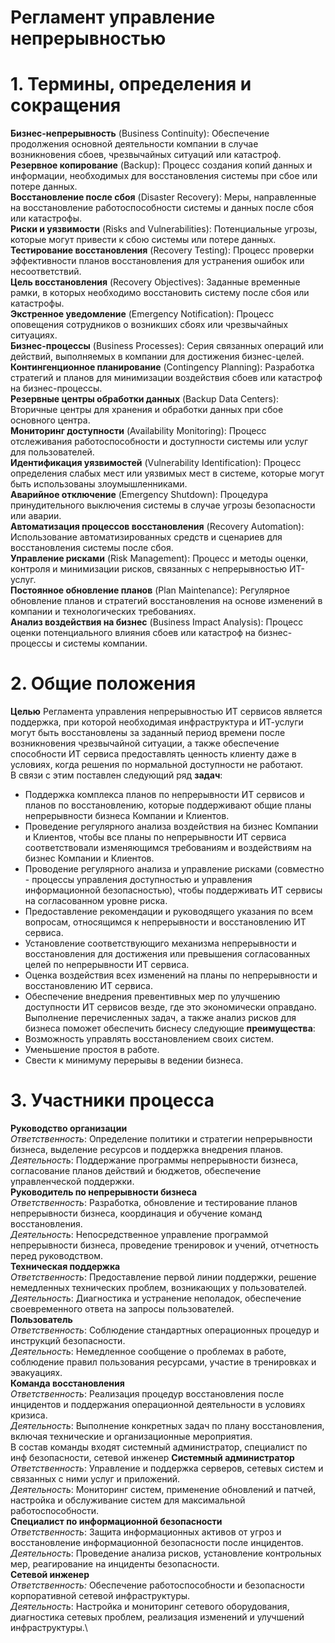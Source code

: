 # Регламент управление непрерывностью
# 1. Термины, определения и сокращения
**Бизнес-непрерывность** (Business Continuity): Обеспечение продолжения основной деятельности компании в случае возникновения сбоев, чрезвычайных ситуаций или катастроф.\
**Резервное копирование** (Backup): Процесс создания копий данных и информации, необходимых для восстановления системы при сбое или потере данных.\
**Восстановление после сбоя** (Disaster Recovery): Меры, направленные на восстановление работоспособности системы и данных после сбоя или катастрофы.\
**Риски и уязвимости** (Risks and Vulnerabilities): Потенциальные угрозы, которые могут привести к сбою системы или потере данных.\
**Тестирование восстановления** (Recovery Testing): Процесс проверки эффективности планов восстановления для устранения ошибок или несоответствий.\
**Цель восстановления** (Recovery Objectives): Заданные временные рамки, в которых необходимо восстановить систему после сбоя или катастрофы.\
**Экстренное уведомление** (Emergency Notification): Процесс оповещения сотрудников о возникших сбоях или чрезвычайных ситуациях.\
**Бизнес-процессы** (Business Processes): Серия связанных операций или действий, выполняемых в компании для достижения бизнес-целей.\
**Контингенционное планирование** (Contingency Planning): Разработка стратегий и планов для минимизации воздействия сбоев или катастроф на бизнес-процессы.\
**Резервные центры обработки данных** (Backup Data Centers): Вторичные центры для хранения и обработки данных при сбое основного центра.\
**Мониторинг доступности** (Availability Monitoring): Процесс отслеживания работоспособности и доступности системы или услуг для пользователей.\
**Идентификация уязвимостей** (Vulnerability Identification): Процесс определения слабых мест или уязвимых мест в системе, которые могут быть использованы злоумышленниками.\
**Аварийное отключение** (Emergency Shutdown): Процедура принудительного выключения системы в случае угрозы безопасности или аварии.\
**Автоматизация процессов восстановления** (Recovery Automation): Использование автоматизированных средств и сценариев для восстановления системы после сбоя.\
**Управление рисками** (Risk Management): Процесс и методы оценки, контроля и минимизации рисков, связанных с непрерывностью ИТ-услуг.\
**Постоянное обновление планов** (Plan Maintenance): Регулярное обновление планов и стратегий восстановления на основе изменений в компании и технологических требованиях.\
**Анализ воздействия на бизнес** (Business Impact Analysis): Процесс оценки потенциального влияния сбоев или катастроф на бизнес-процессы и системы компании.

# 2. Общие положения
**Целью** Регламента управления непрерывностью ИТ сервисов является поддержка, при которой необходимая инфраструктура и ИТ-услуги могут быть восстановлены за заданный период времени после возникновения чрезвычайной ситуации, а также обеспечение способности ИТ сервиса предоставлять ценность клиенту даже в условиях, когда решения по нормальной доступности не работают.\
В связи с этим поставлен следующий ряд **задач**:
* Поддержка комплекса планов по непрерывности ИТ сервисов и планов по восстановлению, которые поддерживают общие планы непрерывности бизнеса Компании и Клиентов.
* Проведение регулярного анализа воздействия на бизнес Компании и Клиентов, чтобы все планы по непрерывности ИТ сервиса соответствовали изменяющимся требованиям и воздействиям на бизнес Компании и Клиентов.
* Проводение регулярного анализа и управление рисками (совместно - процессы управления доступностью и управления информационной безопасностью), чтобы поддерживать ИТ сервисы на согласованном уровне риска.
* Предоставление рекомендации и руководящего указания по всем вопросам, относящимся к непрерывности и восстановлению ИТ сервиса.
* Установление соответствующиго механизма непрерывности и восстановления для достижения или превышения согласованных целей по непрерывности ИТ сервиса.
* Оценка воздействия всех изменений на планы по непрерывности и восстановлению ИТ сервиса.
* Обеспечение внедрения превентивных мер по улучшению доступности ИТ сервисов везде, где это экономически оправдано.
Выполнение перечисленных задач, а также анализ рисков для бизнеса поможет обеспечить биснесу следующие **преимущества**:
* Возможность управлять восстановлением своих систем.
* Уменьшение простоя в работе.
* Свести к минимуму перерывы в ведении бизнеса.

# 3. Участники процесса
**Руководство организации**\
*Ответственность*: Определение политики и стратегии непрерывности бизнеса, выделение ресурсов и поддержка внедрения планов.\
*Деятельность*: Поддержание программы непрерывности бизнеса, согласование планов действий и бюджетов, обеспечение управленческой поддержки.\
**Руководитель по непрерывности бизнеса**\
*Ответственность*: Разработка, обновление и тестирование планов непрерывности бизнеса, координация и обучение команд восстановления.\
*Деятельность*: Непосредственное управление программой непрерывности бизнеса, проведение тренировок и учений, отчетность перед руководством.\
**Техническая поддержка**\
*Ответственность*: Предоставление первой линии поддержки, решение немедленных технических проблем, возникающих у пользователей.\
*Деятельность*: Диагностика и устранение неполадок, обеспечение своевременного ответа на запросы пользователей.\
**Пользователь**\
*Ответственность*: Соблюдение стандартных операционных процедур и инструкций безопасности.\
*Деятельность*: Немедленное сообщение о проблемах в работе, соблюдение правил пользования ресурсами, участие в тренировках и эвакуациях.\
**Команда восстановления**\
*Ответственность*: Реализация процедур восстановления после инцидентов и поддержания операционной деятельности в условиях кризиса.\
*Деятельность*: Выполнение конкретных задач по плану восстановления, включая технические и организационные мероприятия.\
В состав команды входят системный администратор, специалист по инф безопасности, сетевой инженер
**Системный администратор**\
*Ответственность*: Управление и поддержка серверов, сетевых систем и связанных с ними услуг и приложений.\
*Деятельность*: Мониторинг систем, применение обновлений и патчей, настройка и обслуживание систем для максимальной работоспособности.\
**Специалист по информационной безопасности**\
*Ответственность*: Защита информационных активов от угроз и восстановление информационной безопасности после инцидентов.\
*Деятельность*: Проведение анализа рисков, установление контрольных мер, реагирование на инциденты безопасности.\
**Сетевой инженер**\
*Ответственность:* Обеспечение работоспособности и безопасности корпоративной сетевой инфраструктуры.\
*Деятельность*: Настройка и мониторинг сетевого оборудования, диагностика сетевых проблем, реализация изменений и улучшений инфраструктуры.\
